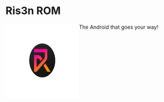 # Ris3n ROM
<img align="left" src="https://raw.githubusercontent.com/ZealotOne/Ris3n-ROM/main/Risen%20logo.png" height="200" width="200">

The Android that goes your way!
